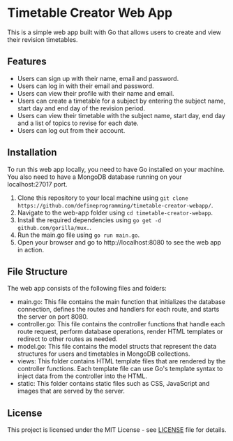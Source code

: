 # Timetable Creator Web App

This is a simple web app built with Go that allows users to create and view their revision timetables.

## Features

- Users can sign up with their name, email and password.
- Users can log in with their email and password.
- Users can view their profile with their name and email.
- Users can create a timetable for a subject by entering the subject name, start day and end day of the revision period.
- Users can view their timetable with the subject name, start day, end day and a list of topics to revise for each date.
- Users can log out from their account.

## Installation

To run this web app locally, you need to have Go installed on your machine. You also need to have a MongoDB database running on your localhost:27017 port.

1. Clone this repository to your local machine using `git clone https://github.com/defineprogramming/timetable-creator-webapp/`.
2. Navigate to the web-app folder using `cd timetable-creator-webapp`.
3. Install the required dependencies using `go get -d github.com/gorilla/mux.`.
4. Run the main.go file using `go run main.go`.
5. Open your browser and go to http://localhost:8080 to see the web app in action.

## File Structure

The web app consists of the following files and folders:

- main.go: This file contains the main function that initializes the database connection, defines the routes and handlers for each route, and starts the server on port 8080.
- controller.go: This file contains the controller functions that handle each route request, perform database operations, render HTML templates or redirect to other routes as needed.
- model.go: This file contains the model structs that represent the data structures for users and timetables in MongoDB collections.
- views: This folder contains HTML template files that are rendered by the controller functions. Each template file can use Go's template syntax to inject data from the controller into the HTML.
- static: This folder contains static files such as CSS, JavaScript and images that are served by the server.

## License

This project is licensed under the MIT License - see [LICENSE](LICENSE) file for details.
